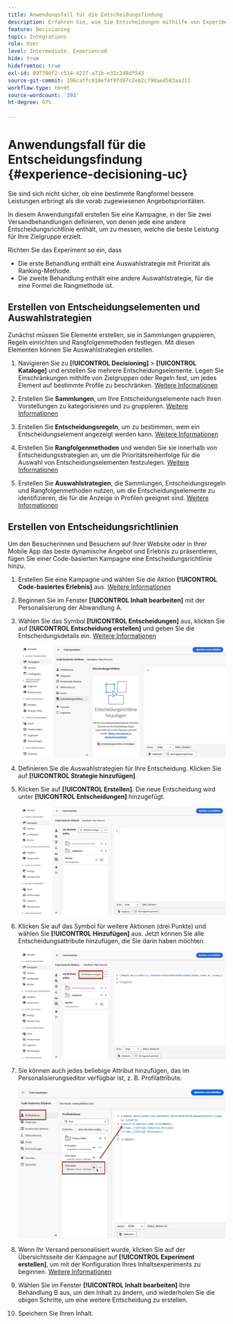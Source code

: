 ```yaml
---
title: Anwendungsfall für die Entscheidungsfindung
description: Erfahren Sie, wie Sie Entscheidungen mithilfe von Experimenten mit dem Code-basierten Kanal erstellen.
feature: Decisioning
topic: Integrations
role: User
level: Intermediate, Experienced
hide: true
hidefromtoc: true
exl-id: 09770df2-c514-4217-a71b-e31c248df543
source-git-commit: 196caffc918ef4f8fd97c2eb2c790ae4583aa311
workflow-type: tm+mt
source-wordcount: '393'
ht-degree: 67%

---
```


# Anwendungsfall für die Entscheidungsfindung {#experience-decisioning-uc}

Sie sind sich nicht sicher, ob eine bestimmte Rangformel bessere Leistungen erbringt als die vorab zugewiesenen Angebotsprioritäten.

In diesem Anwendungsfall erstellen Sie eine Kampagne, in der Sie zwei Versandbehandlungen definieren, von denen jede eine andere Entscheidungsrichtlinie enthält, um zu messen, welche die beste Leistung für Ihre Zielgruppe erzielt.

Richten Sie das Experiment so ein, dass

* Die erste Behandlung enthält eine Auswahlstrategie mit Priorität als Ranking-Methode.
* Die zweite Behandlung enthält eine andere Auswahlstrategie, für die eine Formel die Rangmethode ist.


## Erstellen von Entscheidungselementen und Auswahlstrategien

Zunächst müssen Sie Elemente erstellen, sie in Sammlungen gruppieren, Regeln einrichten und Rangfolgenmethoden festlegen. Mit diesen Elementen können Sie Auswahlstrategien erstellen.

1. Navigieren Sie zu **[!UICONTROL Decisioning]** > **[!UICONTROL Kataloge]** und erstellen Sie mehrere Entscheidungselemente. Legen Sie Einschränkungen mithilfe von Zielgruppen oder Regeln fest, um jedes Element auf bestimmte Profile zu beschränken. [Weitere Informationen](items.md)

   <!--
   1. From the items list, click the **[!UICONTROL Edit schema]** button  and edit the custom attributes if needed. [Learn how to work with catalogs](catalogs.md)-->

1. Erstellen Sie **Sammlungen**, um Ihre Entscheidungselemente nach Ihren Vorstellungen zu kategorisieren und zu gruppieren. [Weitere Informationen](collections.md)

1. Erstellen Sie **Entscheidungsregeln**, um zu bestimmen, wem ein Entscheidungselement angezeigt werden kann. [Weitere Informationen](rules.md)

1. Erstellen Sie **Rangfolgenmethoden** und wenden Sie sie innerhalb von Entscheidungsstrategien an, um die Prioritätsreihenfolge für die Auswahl von Entscheidungselementen festzulegen. [Weitere Informationen](ranking.md)

1. Erstellen Sie **Auswahlstrategien**, die Sammlungen, Entscheidungsregeln und Rangfolgenmethoden nutzen, um die Entscheidungselemente zu identifizieren, die für die Anzeige in Profilen geeignet sind. [Weitere Informationen](selection-strategies.md)

## Erstellen von Entscheidungsrichtlinien

Um den Besucherinnen und Besuchern auf Ihrer Website oder in Ihrer Mobile App das beste dynamische Angebot und Erlebnis zu präsentieren, fügen Sie einer Code-basierten Kampagne eine Entscheidungsrichtlinie hinzu.

<!--Define two delivery treatments each containing a different decision policy.-->

1. Erstellen Sie eine Kampagne und wählen Sie die Aktion **[!UICONTROL Code-basiertes Erlebnis]** aus. [Weitere Informationen](../code-based/create-code-based.md)

1. Beginnen Sie im Fenster **[!UICONTROL Inhalt bearbeiten]** mit der Personalisierung der Abwandlung A.

1. Wählen Sie das Symbol **[!UICONTROL Entscheidungen]** aus, klicken Sie auf **[!UICONTROL Entscheidung erstellen]** und geben Sie die Entscheidungsdetails ein. [Weitere Informationen](create-decision.md)

   ![](assets/decision-code-based-create.png)

1. Definieren Sie die Auswahlstrategien für Ihre Entscheidung. Klicken Sie auf **[!UICONTROL Strategie hinzufügen]**.

1. Klicken Sie auf **[!UICONTROL Erstellen]**. Die neue Entscheidung wird unter **[!UICONTROL Entscheidungen]** hinzugefügt.

   ![](assets/decision-code-based-decision-added.png)

1. Klicken Sie auf das Symbol für weitere Aktionen (drei Punkte) und wählen Sie **[!UICONTROL Hinzufügen]** aus. Jetzt können Sie alle Entscheidungsattribute hinzufügen, die Sie darin haben möchten.

   ![](assets/decision-code-based-add-decision.png)

1. Sie können auch jedes beliebige Attribut hinzufügen, das im Personalisierungseditor verfügbar ist, z. B. Profilattribute.

   ![](assets/decision-code-based-decision-profile-attribute.png)

1. Wenn Ihr Versand personalisiert wurde, klicken Sie auf der Übersichtsseite der Kampagne auf **[!UICONTROL Experiment erstellen]**, um mit der Konfiguration Ihres Inhaltsexperiments zu beginnen. [Weitere Informationen](../content-management/content-experiment.md)

1. Wählen Sie im Fenster **[!UICONTROL Inhalt bearbeiten]** Ihre Behandlung B aus, um den Inhalt zu ändern, und wiederholen Sie die obigen Schritte, um eine weitere Entscheidung zu erstellen.

1. Speichern Sie Ihren Inhalt.

